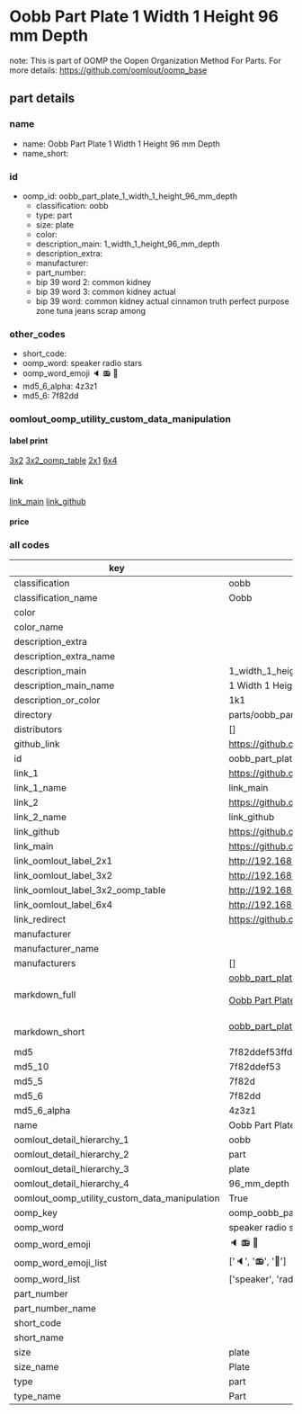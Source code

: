 # Oobb Part Plate 1 Width 1 Height 96 mm Depth  

note: This is part of OOMP the Oopen Organization Method For Parts. For more details: https://github.com/oomlout/oomp_base

##  part details
  







### name
* name: Oobb Part Plate 1 Width 1 Height 96 mm Depth
* name_short: 
### id
* oomp_id: oobb_part_plate_1_width_1_height_96_mm_depth
  * classification: oobb
  * type: part
  * size: plate
  * color: 
  * description_main: 1_width_1_height_96_mm_depth
  * description_extra: 
  * manufacturer: 
  * part_number: 
  * bip 39 word 2: common kidney
  * bip 39 word 3: common kidney actual
  * bip 39 word: common kidney actual cinnamon truth perfect purpose zone tuna jeans scrap among

### other_codes
* short_code: 
* oomp_word: speaker radio stars
* oomp_word_emoji :speaker: :radio: :stars:
* md5_6_alpha: 4z3z1
* md5_6: 7f82dd






### oomlout_oomp_utility_custom_data_manipulation
#### label print
[3x2](http://192.168.1.245:1112/?label=oomp%204z3z1)
[3x2_oomp_table](http://192.168.1.108:1112/?label=oomp%204z3z1)
[2x1](http://192.168.1.242:1112/?label=oomp%204z3z1)
[6x4](http://192.168.1.55:1112/?label=oomp%204z3z1)    

#### link

[link_main](https://github.com/oomlout/oomlout_oomp_version_1_messy/tree/main/parts/oobb_part_plate_1_width_1_height_96_mm_depth) [link_github](https://github.com/oomlout/oomlout_oomp_version_1_messy/tree/main/parts/oobb_part_plate_1_width_1_height_96_mm_depth)                             

#### price







### all codes 
| key | value |  
| --- | --- |  
| classification | oobb |  
| classification_name | Oobb |  
| color |  |  
| color_name |  |  
| description_extra |  |  
| description_extra_name |  |  
| description_main | 1_width_1_height_96_mm_depth |  
| description_main_name | 1 Width 1 Height 96 mm Depth |  
| description_or_color | 1k1 |  
| directory | parts/oobb_part_plate_1_width_1_height_96_mm_depth |  
| distributors | [] |  
| github_link | https://github.com/oomlout/oomlout_oomp_part_src/tree/main/parts/oobb_part_plate_1_width_1_height_96_mm_depth |  
| id | oobb_part_plate_1_width_1_height_96_mm_depth |  
| link_1 | https://github.com/oomlout/oomlout_oomp_version_1_messy/tree/main/parts/oobb_part_plate_1_width_1_height_96_mm_depth |  
| link_1_name | link_main |  
| link_2 | https://github.com/oomlout/oomlout_oomp_version_1_messy/tree/main/parts/oobb_part_plate_1_width_1_height_96_mm_depth |  
| link_2_name | link_github |  
| link_github | https://github.com/oomlout/oomlout_oomp_version_1_messy/tree/main/parts/oobb_part_plate_1_width_1_height_96_mm_depth |  
| link_main | https://github.com/oomlout/oomlout_oomp_version_1_messy/tree/main/parts/oobb_part_plate_1_width_1_height_96_mm_depth |  
| link_oomlout_label_2x1 | http://192.168.1.242:1112/?label=oomp%204z3z1 |  
| link_oomlout_label_3x2 | http://192.168.1.245:1112/?label=oomp%204z3z1 |  
| link_oomlout_label_3x2_oomp_table | http://192.168.1.108:1112/?label=oomp%204z3z1 |  
| link_oomlout_label_6x4 | http://192.168.1.55:1112/?label=oomp%204z3z1 |  
| link_redirect | https://github.com/oomlout/oomlout_oomp_version_1_messy/tree/main/parts/oobb_part_plate_1_width_1_height_96_mm_depth |  
| manufacturer |  |  
| manufacturer_name |  |  
| manufacturers | [] |  
| markdown_full | [oobb_part_plate_1_width_1_height_96_mm_depth](none)<br>[](none)<br>[Oobb Part Plate 1 Width 1 Height 96 Mm Depth](none)<br><br> |  
| markdown_short | [oobb_part_plate_1_width_1_height_96_mm_depth](none)<br><br> |  
| md5 | 7f82ddef53ffd5ce8c74e29005de9973 |  
| md5_10 | 7f82ddef53 |  
| md5_5 | 7f82d |  
| md5_6 | 7f82dd |  
| md5_6_alpha | 4z3z1 |  
| name | Oobb Part Plate 1 Width 1 Height 96 mm Depth |  
| oomlout_detail_hierarchy_1 | oobb |  
| oomlout_detail_hierarchy_2 | part |  
| oomlout_detail_hierarchy_3 | plate |  
| oomlout_detail_hierarchy_4 | 96_mm_depth |  
| oomlout_oomp_utility_custom_data_manipulation | True |  
| oomp_key | oomp_oobb_part_plate_1_width_1_height_96_mm_depth |  
| oomp_word | speaker radio stars |  
| oomp_word_emoji | :speaker: :radio: :stars: |  
| oomp_word_emoji_list | [':speaker:', ':radio:', ':stars:'] |  
| oomp_word_list | ['speaker', 'radio', 'stars'] |  
| part_number |  |  
| part_number_name |  |  
| short_code |  |  
| short_name |  |  
| size | plate |  
| size_name | Plate |  
| type | part |  
| type_name | Part |  
